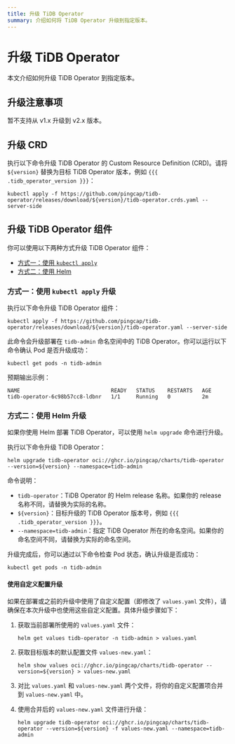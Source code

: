 ```yaml
---
title: 升级 TiDB Operator
summary: 介绍如何将 TiDB Operator 升级到指定版本。
---
```


# 升级 TiDB Operator

本文介绍如何升级 TiDB Operator 到指定版本。

## 升级注意事项

暂不支持从 v1.x 升级到 v2.x 版本。

## 升级 CRD

执行以下命令升级 TiDB Operator 的 Custom Resource Definition (CRD)。请将 `${version}` 替换为目标 TiDB Operator 版本，例如 `{{{ .tidb_operator_version }}}`：

```shell
kubectl apply -f https://github.com/pingcap/tidb-operator/releases/download/${version}/tidb-operator.crds.yaml --server-side
```

## 升级 TiDB Operator 组件

你可以使用以下两种方式升级 TiDB Operator 组件：

* [方式一：使用 `kubectl apply`](#方式一使用-kubectl-apply-升级)
* [方式二：使用 Helm](#方式二使用-helm-升级)

### 方式一：使用 `kubectl apply` 升级

执行以下命令升级 TiDB Operator 组件：

```shell
kubectl apply -f https://github.com/pingcap/tidb-operator/releases/download/${version}/tidb-operator.yaml --server-side
```

此命令会升级部署在 `tidb-admin` 命名空间中的 TiDB Operator。你可以运行以下命令确认 Pod 是否升级成功：

```shell
kubectl get pods -n tidb-admin
```

预期输出示例：

```shell
NAME                             READY   STATUS    RESTARTS   AGE
tidb-operator-6c98b57cc8-ldbnr   1/1     Running   0          2m
```

### 方式二：使用 Helm 升级

如果你使用 Helm 部署 TiDB Operator，可以使用 `helm upgrade` 命令进行升级。

执行以下命令升级 TiDB Operator：

```shell
helm upgrade tidb-operator oci://ghcr.io/pingcap/charts/tidb-operator --version=${version} --namespace=tidb-admin
```

命令说明：

- `tidb-operator`：TiDB Operator 的 Helm release 名称。如果你的 release 名称不同，请替换为实际的名称。
- `${version}`：目标升级的 TiDB Operator 版本号，例如 `{{{ .tidb_operator_version }}}`。
- `--namespace=tidb-admin`：指定 TiDB Operator 所在的命名空间。如果你的命名空间不同，请替换为实际的命名空间。

升级完成后，你可以通过以下命令检查 Pod 状态，确认升级是否成功：

```shell
kubectl get pods -n tidb-admin
```

#### 使用自定义配置升级

如果在部署或之前的升级中使用了自定义配置（即修改了 `values.yaml` 文件），请确保在本次升级中也使用这些自定义配置。具体升级步骤如下：

1. 获取当前部署所使用的 `values.yaml` 文件：

    ```shell
    helm get values tidb-operator -n tidb-admin > values.yaml
    ```

2. 获取目标版本的默认配置文件 `values-new.yaml`：

    ```shell
    helm show values oci://ghcr.io/pingcap/charts/tidb-operator --version=${version} > values-new.yaml
    ```

3. 对比 `values.yaml` 和 `values-new.yaml` 两个文件，将你的自定义配置项合并到 `values-new.yaml` 中。

4. 使用合并后的 `values-new.yaml` 文件进行升级：

    ```shell
    helm upgrade tidb-operator oci://ghcr.io/pingcap/charts/tidb-operator --version=${version} -f values-new.yaml --namespace=tidb-admin
    ```
